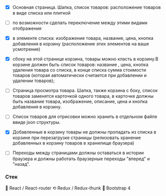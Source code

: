 - [x] Основная страница. Шапка, список товаров: расположение товаров в виде списка или плиткой
- [ ] по возможности сделать переключение между этими видами отображения
- [x] в элементе списка: изображение товара, название, цена, кнопка добавления в корзину (расположение этих элементов на ваше усмотрение)
- [x] сбоку на этой странице корзина, товары можно класть в корзину.В корзине должен быть список товаров: название , цена, кнопка удаления товара со списка, в конце списка сумма стоимости товаров (которая автоматически считается при добавлении и удалении товаров);

- [ ] Страница просмотра товара. Шапка, также корзина с боку, список товаров заменятся карточкой одного товара, в карточке должны быть название товара, изображение, описание, цена и кнопка добавления в корзину.

- [ ] Список товаров для отрисовки можно хранить в отдельном файле ввиде json структуры.
- [x] Добавленные в корзину товары не должны пропадать из списка в корзине при перезагрузке страницы (релизовать хранение добавленных в корзину товаров в хранилище браузера)

- [ ] Переходы между страницами должны оставаться в истории браузера и должны работать браузерные переходы "вперед" и "назад".

### Стек

🚀 React / React-router
⟲ Redux / Redux-thunk
💅 Bootstrap 4
